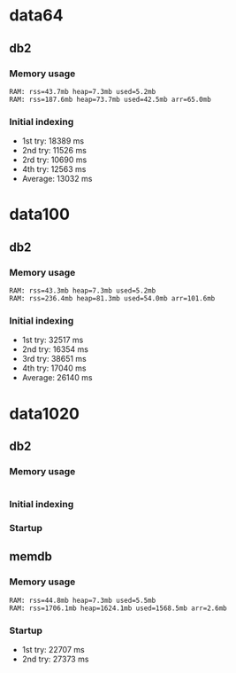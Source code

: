 # data64

## db2

### Memory usage

```
RAM: rss=43.7mb heap=7.3mb used=5.2mb
RAM: rss=187.6mb heap=73.7mb used=42.5mb arr=65.0mb
```

### Initial indexing

- 1st try: 18389 ms
- 2nd try: 11526 ms
- 2rd try: 10690 ms
- 4th try: 12563 ms
- Average: 13032 ms

# data100

## db2

### Memory usage

```
RAM: rss=43.3mb heap=7.3mb used=5.2mb
RAM: rss=236.4mb heap=81.3mb used=54.0mb arr=101.6mb
```

### Initial indexing

- 1st try: 32517 ms
- 2nd try: 16354 ms
- 3rd try: 38651 ms
- 4th try: 17040 ms
- Average: 26140 ms

# data1020

## db2

### Memory usage

```
```

### Initial indexing


### Startup



## memdb

### Memory usage

```
RAM: rss=44.8mb heap=7.3mb used=5.5mb
RAM: rss=1706.1mb heap=1624.1mb used=1568.5mb arr=2.6mb
```

### Startup

- 1st try: 22707 ms
- 2nd try: 27373 ms

